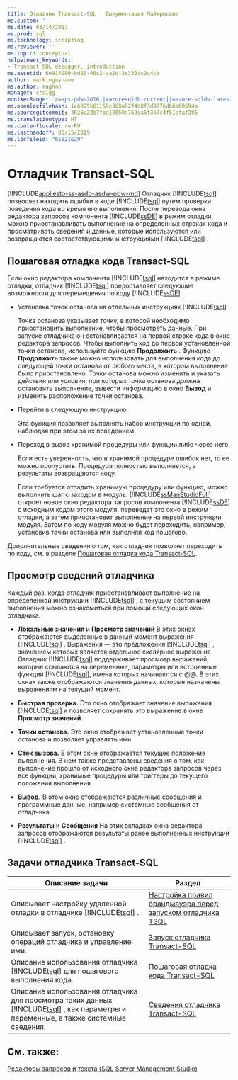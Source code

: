 ```yaml
---
title: Отладчик Transact-SQL | Документация Майкрософт
ms.custom: ''
ms.date: 03/14/2017
ms.prod: sql
ms.technology: scripting
ms.reviewer: ''
ms.topic: conceptual
helpviewer_keywords:
- Transact-SQL debugger, introduction
ms.assetid: 6e914699-0d85-46c2-aa2d-3e339ac2c4ce
author: markingmyname
ms.author: maghan
manager: craigg
monikerRange: '>=aps-pdw-2016||=azuresqldb-current||=azure-sqldw-latest||>=sql-server-2016||=sqlallproducts-allversions||>=sql-server-linux-2017||=azuresqldb-mi-current'
ms.openlocfilehash: 1e6999b61169c368a92f4d8f3d9776db6a60694a
ms.sourcegitcommit: 3026c22b7fba19059a769ea5f367c4f51efaf286
ms.translationtype: HT
ms.contentlocale: ru-RU
ms.lasthandoff: 06/15/2019
ms.locfileid: "65821629"
---
```

# <a name="transact-sql-debugger"></a>Отладчик Transact-SQL
[!INCLUDE[appliesto-ss-asdb-asdw-pdw-md](../../includes/appliesto-ss-asdb-asdw-pdw-md.md)]
  Отладчик [!INCLUDE[tsql](../../includes/tsql-md.md)] позволяет находить ошибки в коде [!INCLUDE[tsql](../../includes/tsql-md.md)] путем проверки поведения кода во время его выполнения. После перевода окна редактора запросов компонента [!INCLUDE[ssDE](../../includes/ssde-md.md)] в режим отладки можно приостанавливать выполнение на определенных строках кода и просматривать сведения и данные, которые используются или возвращаются соответствующими инструкциями [!INCLUDE[tsql](../../includes/tsql-md.md)] .  
  
## <a name="stepping-through-transact-sql-code"></a>Пошаговая отладка кода Transact-SQL  
 Если окно редактора компонента [!INCLUDE[tsql](../../includes/tsql-md.md)] находится в режиме отладки, отладчик [!INCLUDE[tsql](../../includes/tsql-md.md)] предоставляет следующие возможности для перемещения по коду [!INCLUDE[ssDE](../../includes/ssde-md.md)] .  
  
-   Установка точек останова на отдельных инструкциях [!INCLUDE[tsql](../../includes/tsql-md.md)] .  
  
     Точка останова указывает точку, в которой необходимо приостановить выполнение, чтобы просмотреть данные. При запуске отладчика он останавливается на первой строке кода в окне редактора запросов. Чтобы выполнить код до первой установленной точки останова, используйте функцию **Продолжить** . Функцию **Продолжить** также можно использовать для выполнения кода до следующей точки останова от любого места, в котором выполнение было приостановлено. Точки останова можно изменить и указать действия или условия, при которых точка останова должна остановить выполнение, вывести информацию в окно **Вывод** и изменить расположение точки останова.  
  
-   Перейти в следующую инструкцию.  
  
     Эта функция позволяет выполнять набор инструкций по одной, наблюдая при этом за их поведением.  
  
-   Переход в вызов хранимой процедуры или функции либо через него.  
  
     Если есть уверенность, что в хранимой процедуре ошибок нет, то ее можно пропустить. Процедура полностью выполняется, а результаты возвращаются коду.  
  
     Если требуется отладить хранимую процедуру или функцию, можно выполнить шаг с заходом в модуль. [!INCLUDE[ssManStudioFull](../../includes/ssmanstudiofull-md.md)] откроет новое окно редактора запросов компонента [!INCLUDE[ssDE](../../includes/ssde-md.md)] с исходным кодом этого модуля, переведет это окно в режим отладки, а затем приостановит выполнение на первой инструкции модуля. Затем по коду модуля можно будет переходить, например, установив точки останова или выполняя код пошагово.  
  
 Дополнительные сведения о том, как отладчик позволяет переходить по коду, см. в разделе [Пошаговая отладка кода Transact-SQL](../../relational-databases/scripting/step-through-transact-sql-code.md).  
  
## <a name="viewing-debugger-information"></a>Просмотр сведений отладчика  
 Каждый раз, когда отладчик приостанавливает выполнение на определенной инструкции [!INCLUDE[tsql](../../includes/tsql-md.md)] , с текущим состоянием выполнения можно ознакомиться при помощи следующих окон отладчика.  
  
-   **Локальные значения** и **Просмотр значений** В этих окнах отображаются выделенные в данный момент выражения [!INCLUDE[tsql](../../includes/tsql-md.md)] . Выражения — это предложения [!INCLUDE[tsql](../../includes/tsql-md.md)] , значением которых является отдельное скалярное выражение. Отладчик [!INCLUDE[tsql](../../includes/tsql-md.md)] поддерживает просмотр выражений, которые ссылаются на переменные, параметры или встроенные функции [!INCLUDE[tsql](../../includes/tsql-md.md)], имена которых начинаются с @@. В этих окнах также отображаются значения данных, которые назначены выражениям на текущий момент.  
  
-   **Быстрая проверка.** Это окно отображает значение выражения [!INCLUDE[tsql](../../includes/tsql-md.md)] и позволяет сохранять это выражение в окне **Просмотр значений** .  
  
-   **Точки останова.** Это окно отображает установленные точки останова и позволяет управлять ими.  
  
-   **Стек вызова.** В этом окне отображается текущее положение выполнения. В нем также представлены сведения о том, как выполнение прошло от исходного окна редактора запросов через все функции, хранимые процедуры или триггеры до текущего положения выполнения.  
  
-   **Вывод.** В этом окне отображаются различные сообщения и программные данные, например системные сообщения от отладчика.  
  
-   **Результаты** и **Сообщения** На этих вкладках окна редактора запросов отображаются результаты ранее выполненных инструкций [!INCLUDE[tsql](../../includes/tsql-md.md)] .  
  
## <a name="transact-sql-debugger-tasks"></a>Задачи отладчика Transact-SQL  
  
|Описание задачи|Раздел|  
|----------------------|-----------|  
|Описывает настройку удаленной отладки в отладчике [!INCLUDE[tsql](../../includes/tsql-md.md)] .|[Настройка правил брандмауэра перед запуском отладчика TSQL](../../relational-databases/scripting/configure-firewall-rules-before-running-the-tsql-debugger.md)|  
|Описывает запуск, остановку операций отладчика и управление ими.|[Запуск отладчика Transact-SQL](../../relational-databases/scripting/run-the-transact-sql-debugger.md)|  
|Описание использования отладчика [!INCLUDE[tsql](../../includes/tsql-md.md)] для пошагового выполнения кода.|[Пошаговая отладка кода Transact-SQL](../../relational-databases/scripting/step-through-transact-sql-code.md)|  
|Описание использования отладчика для просмотра таких данных [!INCLUDE[tsql](../../includes/tsql-md.md)] , как параметры и переменные, а также системные сведения.|[Сведения отладчика Transact-SQL](../../relational-databases/scripting/transact-sql-debugger-information.md)|  
  
## <a name="see-also"></a>См. также:  
 [Редакторы запросов и текста (SQL Server Management Studio)](../../relational-databases/scripting/query-and-text-editors-sql-server-management-studio.md)  
  
  
